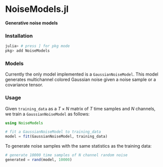 # NoiseModels.jl
**Generative noise models**

### Installation

```julia
julia> # press ] for pkg mode
pkg> add NoiseModels
```

### Models

Currently the only model implemented is a `GaussianNoiseModel`. This model generates multichannel colored Gaussian noise given a noise sample or a covariance tensor.

### Usage

Given `training_data` as a $T \times N$ matrix of $T$ time samples and $N$ channels,
we train a `GaussianNoiseModel` as follows:

```julia
using NoiseModels

# fit a GaussianNoiseModel to training_data
model = fit(GaussianNoiseModel, training_data)
```

To generate noise samples with the same statistics as the training data:

```julia
# generate 10000 time samples of N channel random noise
generated = rand(model, 10000)
```
